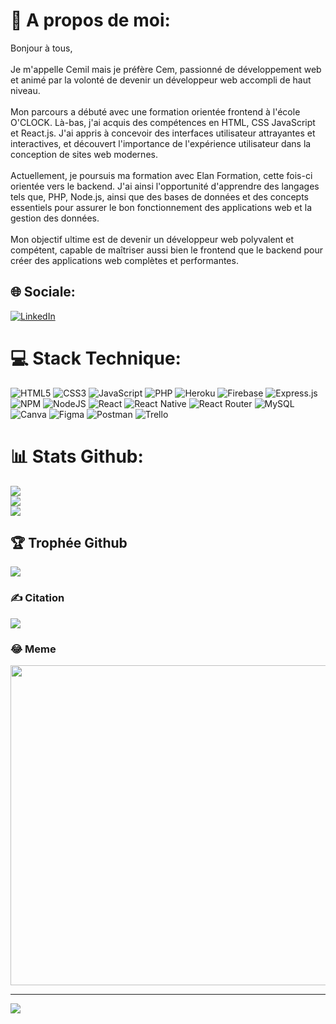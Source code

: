# 💫 A propos de moi:
Bonjour à tous,<br><br>Je m'appelle Cemil mais je préfère Cem, passionné de développement web et animé par la volonté de devenir un développeur web accompli de haut niveau.<br><br>Mon parcours a débuté avec une formation orientée frontend à l'école O'CLOCK. Là-bas, j'ai acquis des compétences en HTML, CSS JavaScript et React.js. J'ai appris à concevoir des interfaces utilisateur attrayantes et interactives, et découvert l'importance de l'expérience utilisateur dans la conception de sites web modernes.<br><br>Actuellement, je poursuis ma formation avec Elan Formation, cette fois-ci orientée vers le backend. J'ai ainsi l'opportunité d'apprendre des langages tels que, PHP,  Node.js, ainsi que des bases de données et des concepts essentiels pour assurer le bon fonctionnement des applications web et la gestion des données.<br><br>Mon objectif ultime est de devenir un développeur web polyvalent et compétent, capable de maîtriser aussi bien le frontend que le backend pour créer des applications web complètes et performantes.


## 🌐 Sociale:
[![LinkedIn](https://img.shields.io/badge/LinkedIn-%230077B5.svg?logo=linkedin&logoColor=white)](https://linkedin.com/in/https://fr.linkedin.com/in/cem-sucu-337074213) 

# 💻 Stack Technique:
![HTML5](https://img.shields.io/badge/html5-%23E34F26.svg?style=flat&logo=html5&logoColor=white) ![CSS3](https://img.shields.io/badge/css3-%231572B6.svg?style=flat&logo=css3&logoColor=white) ![JavaScript](https://img.shields.io/badge/javascript-%23323330.svg?style=flat&logo=javascript&logoColor=%23F7DF1E) ![PHP](https://img.shields.io/badge/php-%23777BB4.svg?style=flat&logo=php&logoColor=white) ![Heroku](https://img.shields.io/badge/heroku-%23430098.svg?style=flat&logo=heroku&logoColor=white) ![Firebase](https://img.shields.io/badge/firebase-%23039BE5.svg?style=flat&logo=firebase) ![Express.js](https://img.shields.io/badge/express.js-%23404d59.svg?style=flat&logo=express&logoColor=%2361DAFB) ![NPM](https://img.shields.io/badge/NPM-%23000000.svg?style=flat&logo=npm&logoColor=white) ![NodeJS](https://img.shields.io/badge/node.js-6DA55F?style=flat&logo=node.js&logoColor=white) ![React](https://img.shields.io/badge/react-%2320232a.svg?style=flat&logo=react&logoColor=%2361DAFB) ![React Native](https://img.shields.io/badge/react_native-%2320232a.svg?style=flat&logo=react&logoColor=%2361DAFB) ![React Router](https://img.shields.io/badge/React_Router-CA4245?style=flat&logo=react-router&logoColor=white) ![MySQL](https://img.shields.io/badge/mysql-%2300f.svg?style=flat&logo=mysql&logoColor=white) ![Canva](https://img.shields.io/badge/Canva-%2300C4CC.svg?style=flat&logo=Canva&logoColor=white) 	![Figma](https://img.shields.io/badge/figma-%23F24E1E.svg?style=flat&logo=figma&logoColor=white) ![Postman](https://img.shields.io/badge/Postman-FF6C37?style=flat&logo=postman&logoColor=white) ![Trello](https://img.shields.io/badge/Trello-%23026AA7.svg?style=flat&logo=Trello&logoColor=white)
# 📊 Stats Github:
![](https://github-readme-stats.vercel.app/api?username=cem-sucu&theme=dark&hide_border=false&include_all_commits=false&count_private=false)<br/>
![](https://github-readme-streak-stats.herokuapp.com/?user=cem-sucu&theme=dark&hide_border=false)<br/>
![](https://github-readme-stats.vercel.app/api/top-langs/?username=cem-sucu&theme=dark&hide_border=false&include_all_commits=false&count_private=false&layout=compact)

## 🏆 Trophée Github
![](https://github-profile-trophy.vercel.app/?username=cem-sucu&theme=radical&no-frame=false&no-bg=true&margin-w=4)

### ✍️ Citation
![](https://quotes-github-readme.vercel.app/api?type=horizontal&theme=gruvbox)

### 😂 Meme
<img src="https://rm.up.railway.app/" width="512px"/>

---
[![](https://visitcount.itsvg.in/api?id=cem-sucu&icon=0&color=8)](https://visitcount.itsvg.in)

<!-- Proudly created with GPRM ( https://gprm.itsvg.in ) -->